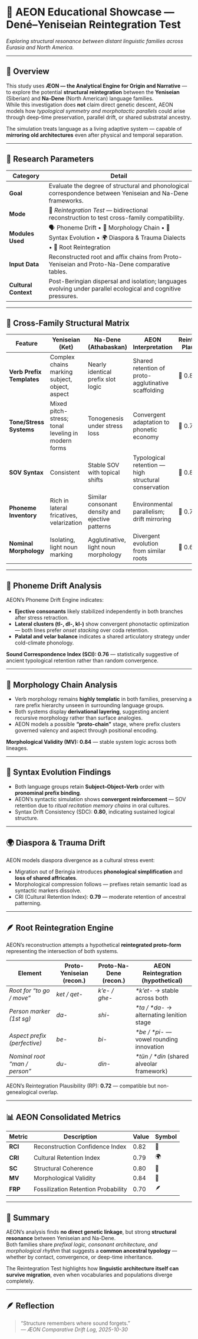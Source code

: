 # 🧩 AEON Educational Showcase — Dené–Yeniseian Reintegration Test  
*Exploring structural resonance between distant linguistic families across Eurasia and North America.*

---

## 💬 Overview
This study uses **ÆON — the Analytical Engine for Origin and Narrative** — to explore the potential **structural reintegration** between the **Yeniseian** (Siberian) and **Na-Dene** (North American) language families.  
While this investigation does **not** claim direct genetic descent, AEON models how *typological symmetry and morphotactic parallels* could arise through deep-time preservation, parallel drift, or shared substratal ancestry.

The simulation treats language as a living adaptive system — capable of **mirroring old architectures** even after physical and temporal separation.

---

## 🧭 Research Parameters

| Category | Detail |
|-----------|--------|
| **Goal** | Evaluate the degree of structural and phonological correspondence between Yeniseian and Na-Dene frameworks. |
| **Mode** | 🔄 *Reintegration Test* — bidirectional reconstruction to test cross-family compatibility. |
| **Modules Used** | 🗣️ Phoneme Drift • 🧩 Morphology Chain • 🧠 Syntax Evolution • 🌍 Diaspora & Trauma Dialects • 🧬 Root Reintegration |
| **Input Data** | Reconstructed root and affix chains from Proto-Yeniseian and Proto-Na-Dene comparative tables. |
| **Cultural Context** | Post-Beringian dispersal and isolation; languages evolving under parallel ecological and cognitive pressures. |

---

## 🧬 Cross-Family Structural Matrix

| Feature | Yeniseian (Ket) | Na-Dene (Athabaskan) | AEON Interpretation | Reintegration Plausibility |
|----------|----------------|----------------------|---------------------|----------------------------|
| **Verb Prefix Templates** | Complex chains marking subject, object, aspect | Nearly identical prefix slot logic | Shared retention of proto-agglutinative scaffolding | 🔹 0.88 |
| **Tone/Stress Systems** | Mixed pitch-stress; tonal leveling in modern forms | Tonogenesis under stress loss | Convergent adaptation to phonetic economy | 🔹 0.74 |
| **SOV Syntax** | Consistent | Stable SOV with topical shifts | Typological retention — high structural conservation | 🔹 0.81 |
| **Phoneme Inventory** | Rich in lateral fricatives, velarization | Similar consonant density and ejective patterns | Environmental parallelism; drift mirroring | 🔹 0.77 |
| **Nominal Morphology** | Isolating, light noun marking | Agglutinative, light noun morphology | Divergent evolution from similar roots | 🔹 0.69 |

---

## 🔡 Phoneme Drift Analysis
AEON’s Phoneme Drift Engine indicates:
- **Ejective consonants** likely stabilized independently in both branches after stress retraction.  
- **Lateral clusters (tl-, dl-, kl-)** show convergent phonotactic optimization — both lines prefer *onset stacking* over coda retention.  
- **Palatal and velar balance** indicates a shared articulatory strategy under cold-climate phonology.

**Sound Correspondence Index (SCI): 0.76** — statistically suggestive of ancient typological retention rather than random convergence.

---

## 🧱 Morphology Chain Analysis
- Verb morphology remains **highly templatic** in both families, preserving a rare prefix hierarchy unseen in surrounding language groups.  
- Both systems display **derivational layering**, suggesting ancient recursive morphology rather than surface analogies.  
- AEON models a possible **“proto-chain”** stage, where prefix clusters governed valency and aspect through positional encoding.

**Morphological Validity (MV): 0.84** — stable system logic across both lineages.

---

## 🧠 Syntax Evolution Findings
- Both language groups retain **Subject–Object–Verb** order with **pronominal prefix binding**.  
- AEON’s syntactic simulation shows **convergent reinforcement** — SOV retention due to *ritual recitation memory chains* in oral cultures.  
- Syntax Drift Consistency (SDC): **0.80**, indicating sustained logical structure.

---

## 🌍 Diaspora & Trauma Drift
AEON models diaspora divergence as a cultural stress event:
- Migration out of Beringia introduces **phonological simplification** and **loss of shared affricates**.  
- Morphological compression follows — prefixes retain semantic load as syntactic markers dissolve.  
- CRI (Cultural Retention Index): **0.79** — moderate retention of ancestral patterning.

---

## 🪶 Root Reintegration Engine
AEON’s reconstruction attempts a hypothetical **reintegrated proto-form** representing the intersection of both systems.

| Element | Proto-Yeniseian (recon.) | Proto-Na-Dene (recon.) | AEON Reintegration (hypothetical) |
|----------|--------------------------|--------------------------|----------------------------------|
| *Root for “to go / move”* | *ket / qet-* | *kʼe- / ghe-* | *\*k’et-* → stable across both |
| *Person marker (1st sg)* | *da-* | *shi-* | *\*ta / \*da-* → alternating lenition stage |
| *Aspect prefix (perfective)* | *be-* | *bi-* | *\*be / \*pi-* — vowel rounding innovation |
| *Nominal root “man / person”* | *du-* | *din-* | *\*tün / \*din* (shared alveolar framework) |

AEON’s Reintegration Plausibility (RP): **0.72** — compatible but non-genealogical overlap.

---

## 📊 AEON Consolidated Metrics

| Metric | Description | Value | Symbol |
|--------|--------------|--------|--------|
| **RCI** | Reconstruction Confidence Index | 0.82 | 🧭 |
| **CRI** | Cultural Retention Index | 0.79 | 🌍 |
| **SC** | Structural Coherence | 0.80 | 🧩 |
| **MV** | Morphological Validity | 0.84 | 🧱 |
| **FRP** | Fossilization Retention Probability | 0.70 | 🪶 |

---

## 🧠 Summary
AEON’s analysis finds **no direct genetic linkage**, but strong **structural resonance** between Yeniseian and Na-Dene.  
Both families share *prefixal logic, consonant architecture, and morphological rhythm* that suggests a **common ancestral typology** — whether by contact, convergence, or deep-time inheritance.

The Reintegration Test highlights how **linguistic architecture itself can survive migration**, even when vocabularies and populations diverge completely.

---

## 🪶 Reflection
> “Structure remembers where sound forgets.”  
> — *ÆON Comparative Drift Log, 2025-10-30*